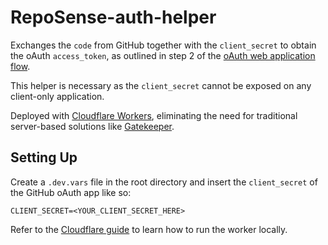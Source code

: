 # RepoSense-auth-helper

Exchanges the `code` from GitHub together with the `client_secret` to obtain the oAuth `access_token`, as outlined in step 2 of the [oAuth web application flow](https://docs.github.com/en/developers/apps/building-oauth-apps/authorizing-oauth-apps#web-application-flow).

This helper is necessary as the `client_secret` cannot be exposed on any client-only application.

Deployed with [Cloudflare Workers](https://workers.cloudflare.com/), eliminating the need for traditional server-based solutions like [Gatekeeper](https://github.com/prose/gatekeeper).

## Setting Up
Create a `.dev.vars` file in the root directory and insert the `client_secret` of the GitHub oAuth app like so:
```
CLIENT_SECRET=<YOUR_CLIENT_SECRET_HERE>
```

Refer to the [Cloudflare guide](https://developers.cloudflare.com/workers/get-started/guide/) to learn how to run the worker locally.